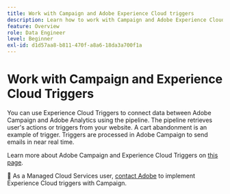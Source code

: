 ```yaml
---
title: Work with Campaign and Adobe Experience Cloud triggers
description: Learn how to work with Campaign and Adobe Experience Cloud triggers
feature: Overview
role: Data Engineer
level: Beginner
exl-id: d1d57aa8-b811-470f-a8a6-18da3a700f1a
---
```

# Work with Campaign and Experience Cloud Triggers

You can use Experience Cloud Triggers to connect data between Adobe Campaign and Adobe Analytics using the pipeline. The pipeline retrieves user's actions or triggers from your website. A cart abandonment is an example of trigger. Triggers are processed in Adobe Campaign to send emails in near real time.

Learn more about Adobe Campaign and Experience Cloud Triggers on [this page](https://experienceleague.adobe.com/docs/campaign-classic/using/integrating-with-adobe-experience-cloud/experience-triggers/about-triggers.html?lang=en).

💬  As a Managed Cloud Services user, [contact Adobe](../start/campaign-faq.md#support) to implement Experience Cloud triggers with Campaign.

